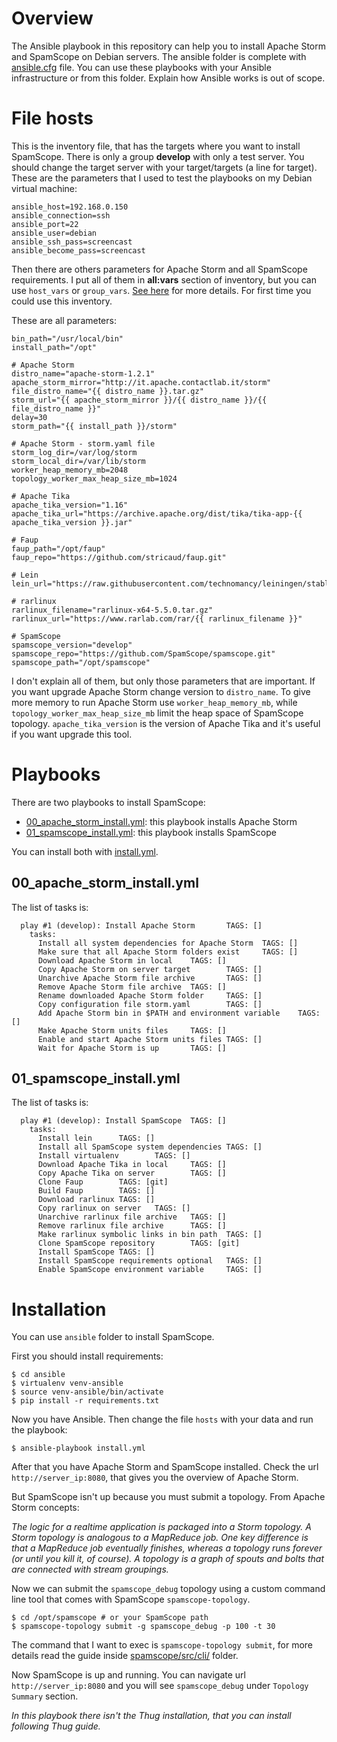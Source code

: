 # Overview
The Ansible playbook in this repository can help you to install Apache Storm and SpamScope on Debian servers. The ansible folder is complete with [ansible.cfg](./ansible.cfg) file.
You can use these playbooks with your Ansible infrastructure or from this folder.
Explain how Ansible works is out of scope.

# File hosts
This is the inventory file, that has the targets where you want to install SpamScope.
There is only a group **develop** with only a test server. You should change the target server with your target/targets (a line for target).
These are the parameters that I used to test the playbooks on my Debian virtual machine:

```
ansible_host=192.168.0.150 
ansible_connection=ssh 
ansible_port=22 
ansible_user=debian 
ansible_ssh_pass=screencast 
ansible_become_pass=screencast
```

Then there are others parameters for Apache Storm and all SpamScope requirements. I put all of them in **all:vars** section of inventory, but you can use `host_vars` or `group_vars`. [See here](http://docs.ansible.com/ansible/latest/user_guide/intro_inventory.html) for more details.
For first time you could use this inventory.

These are all parameters:

```
bin_path="/usr/local/bin"
install_path="/opt"

# Apache Storm
distro_name="apache-storm-1.2.1"
apache_storm_mirror="http://it.apache.contactlab.it/storm"
file_distro_name="{{ distro_name }}.tar.gz"
storm_url="{{ apache_storm_mirror }}/{{ distro_name }}/{{ file_distro_name }}"
delay=30
storm_path="{{ install_path }}/storm"

# Apache Storm - storm.yaml file
storm_log_dir=/var/log/storm
storm_local_dir=/var/lib/storm
worker_heap_memory_mb=2048
topology_worker_max_heap_size_mb=1024

# Apache Tika
apache_tika_version="1.16"
apache_tika_url="https://archive.apache.org/dist/tika/tika-app-{{ apache_tika_version }}.jar"

# Faup
faup_path="/opt/faup"
faup_repo="https://github.com/stricaud/faup.git"

# Lein
lein_url="https://raw.githubusercontent.com/technomancy/leiningen/stable/bin/lein"

# rarlinux
rarlinux_filename="rarlinux-x64-5.5.0.tar.gz"
rarlinux_url="https://www.rarlab.com/rar/{{ rarlinux_filename }}"

# SpamScope
spamscope_version="develop"
spamscope_repo="https://github.com/SpamScope/spamscope.git"
spamscope_path="/opt/spamscope"
```

I don't explain all of them, but only those parameters that are important.
If you want upgrade Apache Storm change version to `distro_name`.
To give more memory to run Apache Storm use `worker_heap_memory_mb`, while `topology_worker_max_heap_size_mb` limit the heap space of SpamScope topology.
`apache_tika_version` is the version of Apache Tika and it's useful if you want upgrade this tool.

# Playbooks
There are two playbooks to install SpamScope:
 - [00_apache_storm_install.yml](./00_apache_storm_install.yml): this playbook installs Apache Storm
 - [01_spamscope_install.yml](./01_spamscope_install.yml): this playbook installs SpamScope

You can install both with [install.yml](./install.yml).

## 00_apache_storm_install.yml
The list of tasks is:

```
  play #1 (develop): Install Apache Storm       TAGS: []
    tasks:
      Install all system dependencies for Apache Storm  TAGS: []
      Make sure that all Apache Storm folders exist     TAGS: []
      Download Apache Storm in local    TAGS: []
      Copy Apache Storm on server target        TAGS: []
      Unarchive Apache Storm file archive       TAGS: []
      Remove Apache Storm file archive  TAGS: []
      Rename downloaded Apache Storm folder     TAGS: []
      Copy configuration file storm.yaml        TAGS: []
      Add Apache Storm bin in $PATH and environment variable    TAGS: []
      Make Apache Storm units files     TAGS: []
      Enable and start Apache Storm units files TAGS: []
      Wait for Apache Storm is up       TAGS: []
```

## 01_spamscope_install.yml
The list of tasks is:

```
  play #1 (develop): Install SpamScope  TAGS: []
    tasks:
      Install lein      TAGS: []
      Install all SpamScope system dependencies TAGS: []
      Install virtualenv        TAGS: []
      Download Apache Tika in local     TAGS: []
      Copy Apache Tika on server        TAGS: []
      Clone Faup        TAGS: [git]
      Build Faup        TAGS: []
      Download rarlinux TAGS: []
      Copy rarlinux on server   TAGS: []
      Unarchive rarlinux file archive   TAGS: []
      Remove rarlinux file archive      TAGS: []
      Make rarlinux symbolic links in bin path  TAGS: []
      Clone SpamScope repository        TAGS: [git]
      Install SpamScope TAGS: []
      Install SpamScope requirements optional   TAGS: []
      Enable SpamScope environment variable     TAGS: []
```

# Installation
You can use `ansible` folder to install SpamScope.

First you should install requirements:

```
$ cd ansible
$ virtualenv venv-ansible
$ source venv-ansible/bin/activate
$ pip install -r requirements.txt
```

Now you have Ansible. Then change the file `hosts` with your data and run the playbook:

```
$ ansible-playbook install.yml
```

After that you have Apache Storm and SpamScope installed. Check the url `http://server_ip:8080`, that gives you the overview of Apache Storm.

But SpamScope isn't up because you must submit a topology. From Apache Storm concepts:

_The logic for a realtime application is packaged into a Storm topology. A Storm topology is analogous to a MapReduce job. One key difference is that a MapReduce job eventually finishes, whereas a topology runs forever (or until you kill it, of course). A topology is a graph of spouts and bolts that are connected with stream groupings._

Now we can submit the `spamscope_debug` topology using a custom command line tool that comes with SpamScope `spamscope-topology`.

```
$ cd /opt/spamscope # or your SpamScope path
$ spamscope-topology submit -g spamscope_debug -p 100 -t 30
```

The command that I want to exec is `spamscope-topology submit`, for more details read the guide inside [spamscope/src/cli/](../src/cli/README.md) folder.

Now SpamScope is up and running. You can navigate url `http://server_ip:8080` and you will see `spamscope_debug` under `Topology Summary` section.

_In this playbook there isn't the Thug installation, that you can install following Thug guide._
